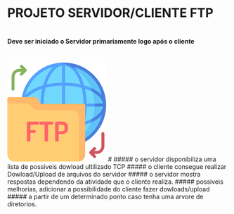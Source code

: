 #   PROJETO SERVIDOR/CLIENTE FTP
#   
####  Deve ser iniciado o Servidor primariamente logo após o cliente
#  
<img src="images/ftp.png">
#
#####   o servidor disponibiliza uma lista de possiveis dowload ultilizado TCP    
#####   o cliente consegue realizar Dowload/Upload de arquivos do servidor
#####   o servidor mostra respostas dependendo da atividade que o cliente realiza.
#####  possiveis melhorias, adicionar a possibilidade do cliente fazer dowloads/upload
#####  a partir de um determinado ponto caso tenha uma arvore de diretorios.